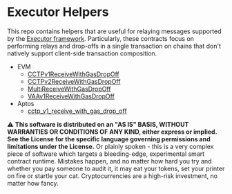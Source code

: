 # Executor Helpers

This repo contains helpers that are useful for relaying messages supported by the [Executor framework](https://github.com/wormholelabs-xyz/example-messaging-executor). Particularly, these contracts focus on performing relays and drop-offs in a single transaction on chains that don't natively support client-side transaction composition.

- EVM
  - [CCTPv1ReceiveWithGasDropOff](./src/CCTPv1ReceiveWithGasDropOff.sol)
  - [CCTPv2ReceiveWithGasDropOff](./src/CCTPv2ReceiveWithGasDropOff.sol)
  - [MultiReceiveWithGasDropOff](./src/MultiReceiveWithGasDropOff.sol)
  - [VAAv1ReceiveWithGasDropOff](./src/VAAv1ReceiveWithGasDropOff.sol)
- Aptos
  - [cctp_v1_receive_with_gas_drop_off](./aptos/cctp_v1_receive_with_gas_drop_off/sources/cctp_v1_receive_with_gas_drop_off.move)

⚠ **This software is distributed on an "AS IS" BASIS, WITHOUT WARRANTIES OR CONDITIONS OF ANY KIND, either express or
implied. See the License for the specific language governing permissions and limitations under the License.** Or plainly
spoken - this is a very complex piece of software which targets a bleeding-edge, experimental smart contract runtime.
Mistakes happen, and no matter how hard you try and whether you pay someone to audit it, it may eat your tokens, set
your printer on fire or startle your cat. Cryptocurrencies are a high-risk investment, no matter how fancy.

